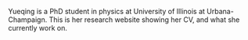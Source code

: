 Yueqing is a PhD student in physics at University of Illinois at Urbana-Champaign.
This is her research website showing her CV, and what she currently work on.
